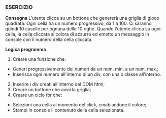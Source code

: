 ### ESERCIZIO

**Consegna**
L'utente clicca su un bottone che genererà una griglia di gioco quadrata.
Ogni cella ha un numero progressivo, da 1 a 100.
Ci saranno quindi 10 caselle per ognuna delle 10 righe.
Quando l'utente clicca su ogni cella, la cella cliccata si colora di azzurro ed emetto un messaggio in console con il numero della cella cliccata.

**Logica programma**
1. Creare una funzione che:
- Generi progressivamente dei numeri da un num. min. a un num. max.;
- Inserisca ogni numero all'interno di un div, con una x classe all'interno.
2. Inserire i div creati all'interno del DOM html;
3. Creare un bottone che avvii la griglia;
4. Creare un ciclo for che:
- Selezioni una cella al momento del click, cmabiandone il colore;
- Stampi in console il contenuto della cella selezionata.